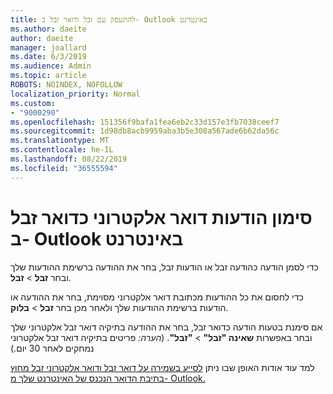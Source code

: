 ```yaml
---
title: להתעסק עם זבל ודואר זבל ב- Outlook באינטרנט
ms.author: daeite
author: daeite
manager: joallard
ms.date: 6/3/2019
ms.audience: Admin
ms.topic: article
ROBOTS: NOINDEX, NOFOLLOW
localization_priority: Normal
ms.custom:
- "9000290"
ms.openlocfilehash: 151356f9bafa1fea6eb2c33d157e3fb7038ceef7
ms.sourcegitcommit: 1d98db8acb9959aba3b5e308a567ade6b62da56c
ms.translationtype: MT
ms.contentlocale: he-IL
ms.lasthandoff: 08/22/2019
ms.locfileid: "36555594"
---
```

# <a name="mark-email-messages-as-junk-in-outlook-on-the-web"></a>סימון הודעות דואר אלקטרוני כדואר זבל ב- Outlook באינטרנט

כדי לסמן הודעה כהודעה זבל או הודעות זבל, בחר את ההודעה ברשימת ההודעות שלך ובחר **זבל** > **זבל**.

כדי לחסום את כל ההודעות מכתובת דואר אלקטרוני מסוימת, בחר את ההודעה או הודעות ברשימת ההודעות שלך ולאחר מכן בחר **זבל** > **בלוק**.

אם סימנת בטעות הודעה כדואר זבל, בחר את ההודעה בתיקיה דואר זבל אלקטרוני שלך ובחר באפשרות **שאינה "זבל"** > **"זבל"**. (*הערה:* פריטים בתיקיה דואר זבל אלקטרוני נמחקים לאחר 30 יום.)

למד עוד אודות האופן שבו ניתן [לסייע בשמירה על דואר זבל ודואר אלקטרוני זבל מחוץ בתיבת הדואר הנכנס של האינטרנט שלך מ- Outlook.](https://support.office.com/article/db786e79-54e2-40cc-904f-d89d57b7f41d)